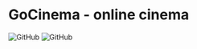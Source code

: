 # GoCinema - online cinema
<img alt="GitHub" src="https://img.shields.io/github/license/u2lentaru/GoCinema">   <img alt="GitHub" src="https://goreportcard.com/badge/github.com/u2lentaru/GoCinema">
